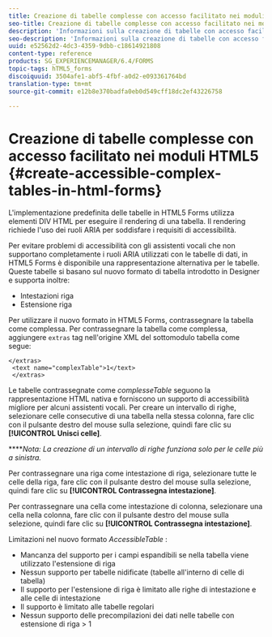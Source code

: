 ```yaml
---
title: Creazione di tabelle complesse con accesso facilitato nei moduli HTML5
seo-title: Creazione di tabelle complesse con accesso facilitato nei moduli HTML5
description: 'Informazioni sulla creazione di tabelle con accesso facilitato nei moduli HTML5. '
seo-description: 'Informazioni sulla creazione di tabelle con accesso facilitato nei moduli HTML5. '
uuid: e52562d2-4dc3-4359-9dbb-c18614921808
content-type: reference
products: SG_EXPERIENCEMANAGER/6.4/FORMS
topic-tags: hTML5_forms
discoiquuid: 3504afe1-abf5-4fbf-a0d2-e093361764bd
translation-type: tm+mt
source-git-commit: e12b8e370badfa0eb0d549cff18dc2ef43226758

---
```



# Creazione di tabelle complesse con accesso facilitato nei moduli HTML5 {#create-accessible-complex-tables-in-html-forms}

L&#39;implementazione predefinita delle tabelle in HTML5 Forms utilizza elementi DIV HTML per eseguire il rendering di una tabella. Il rendering richiede l&#39;uso dei ruoli ARIA per soddisfare i requisiti di accessibilità.

Per evitare problemi di accessibilità con gli assistenti vocali che non supportano completamente i ruoli ARIA utilizzati con le tabelle di dati, in HTML5 Forms è disponibile una rappresentazione alternativa per le tabelle. Queste tabelle si basano sul nuovo formato di tabella introdotto in Designer e supporta inoltre:

* Intestazioni riga
* Estensione riga

Per utilizzare il nuovo formato in HTML5 Forms, contrassegnare la tabella come complessa. Per contrassegnare la tabella come complessa, aggiungere `extras` tag nell&#39;origine XML del sottomodulo tabella come segue:

```
</extras>
 <text name="complexTable">1</text>
 </extras>
```

Le tabelle contrassegnate come *complesseTable* seguono la rappresentazione HTML nativa e forniscono un supporto di accessibilità migliore per alcuni assistenti vocali.  Per creare un intervallo di righe, selezionare celle consecutive di una tabella nella stessa colonna, fare clic con il pulsante destro del mouse sulla selezione, quindi fare clic su **[!UICONTROL Unisci celle]**.

*****Nota: La creazione di un intervallo di righe funziona solo per le celle più a sinistra.*

Per contrassegnare una riga come intestazione di riga, selezionare tutte le celle della riga, fare clic con il pulsante destro del mouse sulla selezione, quindi fare clic su **[!UICONTROL Contrassegna intestazione]**.

Per contrassegnare una cella come intestazione di colonna, selezionare una cella nella colonna, fare clic con il pulsante destro del mouse sulla selezione, quindi fare clic su **[!UICONTROL Contrassegna intestazione]**.

Limitazioni nel nuovo formato *AccessibleTable* :

* Mancanza del supporto per i campi espandibili se nella tabella viene utilizzato l&#39;estensione di riga
* Nessun supporto per tabelle nidificate (tabelle all&#39;interno di celle di tabella)
* Il supporto per l&#39;estensione di riga è limitato alle righe di intestazione e alle celle di intestazione
* Il supporto è limitato alle tabelle regolari
* Nessun supporto delle precompilazioni dei dati nelle tabelle con estensione di riga > 1

